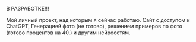 В РАЗРАБОТКЕ!!!

Мой личный проект, над которым я сейчас работаю. Сайт с доступом к ChatGPT, Генерацией фото (не готово), решением примеров по фото (готово процентов на 40.) и другим нейросетям.
